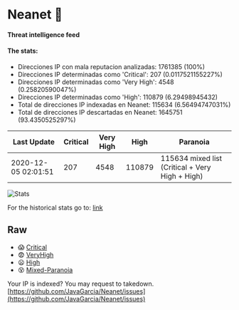 # Neanet :hocho:
#### Threat intelligence feed
#### The stats:

- Direcciones IP con mala reputacion analizadas: 1761385 (100%)
- Direcciones IP determinadas como 'Critical':  207 (0.0117521155227%)
- Direcciones IP determinadas como 'Very High':  4548 (0.25820590047%)
- Direcciones IP determinadas como 'High':  110879 (6.29498945432)
- Total de direcciones IP indexadas en Neanet:  115634 (6.56494747031%)
- Total de direcciones IP descartadas en Neanet:  1645751 (93.4350525297%)

| Last Update | Critical | Very High | High | Paranoia |
| --- | --- | --- | --- | --- |
| 2020-12-05 02:01:51 | 207 | 4548 | 110879 | 115634 mixed list (Critical + Very High + High)|

![Stats](https://docs.google.com/spreadsheets/d/e/2PACX-1vSnaNMIXVabIpDJjufMlzH7poXnshF3mgd8Is1g9ytUEzVsP5my4Trn8f-xkoLLQ38xpL3HtmUexLo6/pubchart?oid=501124687&format=image)

For the historical stats go to: [link](/stats.csv)
## Raw
- :scream: [Critical](https://raw.githubusercontent.com/JavaGarcia/Neanet/master/blacklists/neanet_critical.txt)
- :fearful: [VeryHigh](https://raw.githubusercontent.com/JavaGarcia/Neanet/master/blacklists/neanet_veryHigh.txtt)
- :frowning: [High](https://raw.githubusercontent.com/JavaGarcia/Neanet/master/blacklists/neanet_high.txt)
- :dizzy_face: [Mixed-Paranoia](https://raw.githubusercontent.com/JavaGarcia/Neanet/master/blacklists/neanet_all.txt)


Your IP is indexed? You may request to takedown. [https://github.com/JavaGarcia/Neanet/issues](https://github.com/JavaGarcia/Neanet/issues)


































































































































































































































































































































































































































































































































































































































































































































































































































































































































































































































































































































































































































































































































































































































































































































































































































































































































































































































































































































































































































































































































































































































































































































































































































































































































































































































































